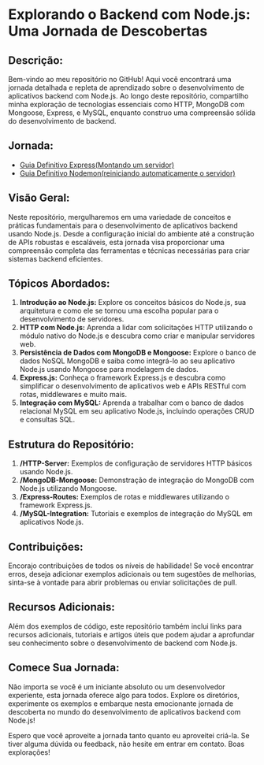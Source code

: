 # Explorando o Backend com Node.js: Uma Jornada de Descobertas

## Descrição:
Bem-vindo ao meu repositório no GitHub! Aqui você encontrará uma jornada detalhada e repleta de aprendizado sobre o desenvolvimento de aplicativos backend com Node.js. Ao longo deste repositório, compartilho minha exploração de tecnologias essenciais como HTTP, MongoDB com Mongoose, Express, e MySQL, enquanto construo uma compreensão sólida do desenvolvimento de backend.

## Jornada:
- [Guia Definitivo Express(Montando um servidor)](https://github.com/elisioMassaqui/Jornada-Node/commit/81062c836ebaaf0b0bb0197a1cd8889550524bf5)
- [Guia Definitivo Nodemon(reiniciando automaticamente o servidor)](https://github.com/elisioMassaqui/Jornada-Node/blob/main/Guia%20de%20Nodemon%20Definitivo.md)

## Visão Geral:
Neste repositório, mergulharemos em uma variedade de conceitos e práticas fundamentais para o desenvolvimento de aplicativos backend usando Node.js. Desde a configuração inicial do ambiente até a construção de APIs robustas e escaláveis, esta jornada visa proporcionar uma compreensão completa das ferramentas e técnicas necessárias para criar sistemas backend eficientes.

## Tópicos Abordados:

1. **Introdução ao Node.js:** Explore os conceitos básicos do Node.js, sua arquitetura e como ele se tornou uma escolha popular para o desenvolvimento de servidores.
2. **HTTP com Node.js:** Aprenda a lidar com solicitações HTTP utilizando o módulo nativo do Node.js e descubra como criar e manipular servidores web.
3. **Persistência de Dados com MongoDB e Mongoose:** Explore o banco de dados NoSQL MongoDB e saiba como integrá-lo ao seu aplicativo Node.js usando Mongoose para modelagem de dados.
4. **Express.js:** Conheça o framework Express.js e descubra como simplificar o desenvolvimento de aplicativos web e APIs RESTful com rotas, middlewares e muito mais.
5. **Integração com MySQL:** Aprenda a trabalhar com o banco de dados relacional MySQL em seu aplicativo Node.js, incluindo operações CRUD e consultas SQL.

## Estrutura do Repositório:

1. **/HTTP-Server:** Exemplos de configuração de servidores HTTP básicos usando Node.js.
2. **/MongoDB-Mongoose:** Demonstração de integração do MongoDB com Node.js utilizando Mongoose.
3. **/Express-Routes:** Exemplos de rotas e middlewares utilizando o framework Express.js.
4. **/MySQL-Integration:** Tutoriais e exemplos de integração do MySQL em aplicativos Node.js.

## Contribuições:
Encorajo contribuições de todos os níveis de habilidade! Se você encontrar erros, deseja adicionar exemplos adicionais ou tem sugestões de melhorias, sinta-se à vontade para abrir problemas ou enviar solicitações de pull.

## Recursos Adicionais:
Além dos exemplos de código, este repositório também inclui links para recursos adicionais, tutoriais e artigos úteis que podem ajudar a aprofundar seu conhecimento sobre o desenvolvimento de backend com Node.js.

## Comece Sua Jornada:
Não importa se você é um iniciante absoluto ou um desenvolvedor experiente, esta jornada oferece algo para todos. Explore os diretórios, experimente os exemplos e embarque nesta emocionante jornada de descoberta no mundo do desenvolvimento de aplicativos backend com Node.js!

Espero que você aproveite a jornada tanto quanto eu aproveitei criá-la. Se tiver alguma dúvida ou feedback, não hesite em entrar em contato. Boas explorações!

